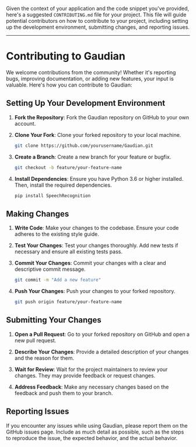 Given the context of your application and the code snippet you've provided, here's a suggested `CONTRIBUTING.md` file for your project. This file will guide potential contributors on how to contribute to your project, including setting up the development environment, submitting changes, and reporting issues.

---

# Contributing to Gaudian

We welcome contributions from the community! Whether it's reporting bugs, improving documentation, or adding new features, your input is valuable. Here's how you can contribute to Gaudian:

## Setting Up Your Development Environment

1. **Fork the Repository**: Fork the Gaudian repository on GitHub to your own account.

2. **Clone Your Fork**: Clone your forked repository to your local machine.

    ```bash
    git clone https://github.com/yourusername/Gaudian.git
    ```

3. **Create a Branch**: Create a new branch for your feature or bugfix.

    ```bash
    git checkout -b feature/your-feature-name
    ```

4. **Install Dependencies**: Ensure you have Python 3.6 or higher installed. Then, install the required dependencies.

    ```bash
    pip install SpeechRecognition
    ```

## Making Changes

1. **Write Code**: Make your changes to the codebase. Ensure your code adheres to the existing style guide.

2. **Test Your Changes**: Test your changes thoroughly. Add new tests if necessary and ensure all existing tests pass.

3. **Commit Your Changes**: Commit your changes with a clear and descriptive commit message.

    ```bash
    git commit -m "Add a new feature"
    ```

4. **Push Your Changes**: Push your changes to your forked repository.

    ```bash
    git push origin feature/your-feature-name
    ```

## Submitting Your Changes

1. **Open a Pull Request**: Go to your forked repository on GitHub and open a new pull request.

2. **Describe Your Changes**: Provide a detailed description of your changes and the reason for them.

3. **Wait for Review**: Wait for the project maintainers to review your changes. They may provide feedback or request changes.

4. **Address Feedback**: Make any necessary changes based on the feedback and push them to your branch.

## Reporting Issues

If you encounter any issues while using Gaudian, please report them on the GitHub issues page. Include as much detail as possible, such as the steps to reproduce the issue, the expected behavior, and the actual behavior.


